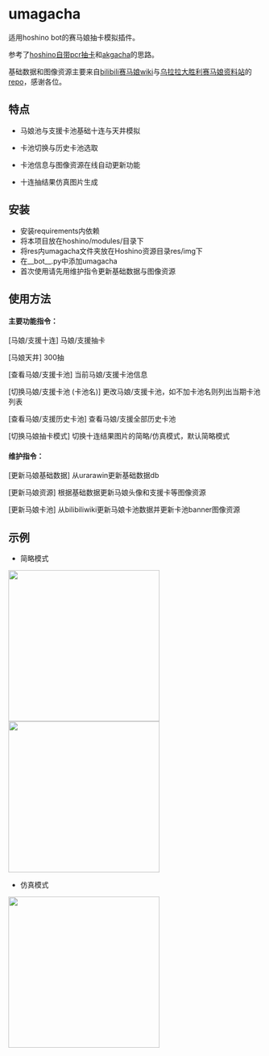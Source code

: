 # umagacha

适用hoshino bot的赛马娘抽卡模拟插件。

参考了[hoshino自带pcr抽卡](https://github.com/Ice-Cirno/HoshinoBot/tree/master/hoshino/modules/priconne/gacha)和[akgacha](https://github.com/xulai1001/akgacha)的思路。

基础数据和图像资源主要来自[bilibili赛马娘wiki](https://wiki.biligame.com/umamusume/%E9%A6%96%E9%A1%B5)与[乌拉拉大胜利赛马娘资料站](https://urarawin.com/)的[repo](https://github.com/wrrwrr111/pretty-derby)，感谢各位。

## 特点

- 马娘池与支援卡池基础十连与天井模拟

- 卡池切换与历史卡池选取

- 卡池信息与图像资源在线自动更新功能

- 十连抽结果仿真图片生成


## 安装

- 安装requirements内依赖
- 将本项目放在hoshino/modules/目录下
- 将res内umagacha文件夹放在Hoshino资源目录res/img下
- 在__bot__.py中添加umagacha
- 首次使用请先用维护指令更新基础数据与图像资源


## 使用方法

#### 主要功能指令：

[马娘/支援十连] 马娘/支援抽卡

[马娘天井] 300抽

[查看马娘/支援卡池] 当前马娘/支援卡池信息

[切换马娘/支援卡池 (卡池名)] 更改马娘/支援卡池，如不加卡池名则列出当期卡池列表

[查看马娘/支援历史卡池] 查看马娘/支援全部历史卡池

[切换马娘抽卡模式] 切换十连结果图片的简略/仿真模式，默认简略模式


#### 维护指令：

[更新马娘基础数据] 从urarawin更新基础数据db

[更新马娘资源] 根据基础数据更新马娘头像和支援卡等图像资源

[更新马娘卡池] 从bilibiliwiki更新马娘卡池数据并更新卡池banner图像资源

## 示例

- 简略模式
<img src="https://user-images.githubusercontent.com/55473115/152398222-4a7a7361-049c-4d27-88a8-dd837729c6b7.jpg" width = "300" alt="" align=center />
<img src="https://user-images.githubusercontent.com/55473115/152398243-fcf3ce6d-a610-4378-86a0-a58f9743172f.jpg" width = "300" alt="" align=center />

- 仿真模式

<img src="https://user-images.githubusercontent.com/55473115/152398334-7fc508d2-c7e2-4ece-8779-f0850d020dc5.jpg" width = "300" alt="" align=center />



